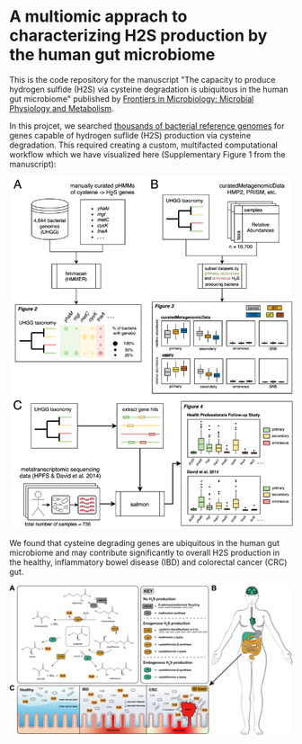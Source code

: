 # A multiomic apprach to characterizing H2S production by the human gut microbiome

This is the code repository for the manuscript "The capacity to produce hydrogen sulfide (H2S) via cysteine degradation is ubiquitous in the human gut microbiome" published by [Frontiers in Microbiology: Microbial Physiology and Metabolism](https://www.frontiersin.org/articles/10.3389/fmicb.2021.705583/abstract).

In this projcet, we searched [thousands of bacterial reference genomes](https://www.nature.com/articles/s41587-020-0603-3) for genes capable of hydrogen suflide (H2S) production via cysteine degradation. This required creating a custom, multifacted computational workflow which we have visualized here (Supplementary Figure 1 from the manuscript):
  
![Computational Workflow](/images/computational_workflow_v2.jpg)

We found that cysteine degrading genes are ubiquitous in the human gut microbiome and may contribute significantly to overall H2S production in the healthy, inflammatory bowel disease (IBD) and colorectal cancer (CRC) gut. 

![Cysteine Degradation in the human gut](/images/figure1_v3.png)
